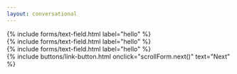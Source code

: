```yaml
---
layout: conversational
---
```


<form class="scroll-form__form">

<div class="scroll-form__questionset">
  <section class="scroll-form__question">
    {% include forms/text-field.html label="hello" %}
  </section>
</div>

<div class="scroll-form__questionset">
  <section class="scroll-form__question">
    {% include forms/text-field.html label="hello" %}
  </section>
</div>

<div class="scroll-form__questionset">
  <section class="scroll-form__question">
    {% include forms/text-field.html label="hello" %}
  </section>
</div>

<footer class="scroll-form__footer">
  <div class="wrapper">
    {% include buttons/link-button.html onclick="scrollForm.next()" text="Next" %}
  </div>
</footer>

</form>
